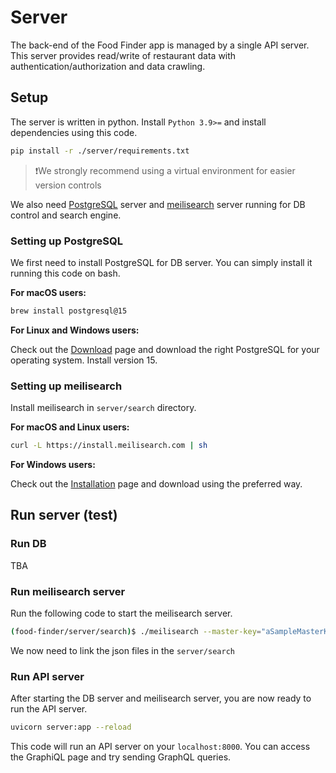 # Server

The back-end of the Food Finder app is managed by a single API server. This server provides read/write of restaurant data with authentication/authorization and data crawling. 

## Setup

The server is written in python. Install `Python 3.9>=` and install dependencies using this code.

```zsh
pip install -r ./server/requirements.txt
```

> ❗️We strongly recommend using a virtual environment for easier version controls

We also need [PostgreSQL](https://www.postgresql.org) server and [meilisearch](https://www.meilisearch.com) server running for DB control and search engine.

### Setting up PostgreSQL

We first need to install PostgreSQL for DB server. You can simply install it running this code on bash. 

**For macOS users:**
```zsh
brew install postgresql@15              
```

**For Linux and Windows users:**

Check out the [Download](https://www.postgresql.org/download/) page and download the right PostgreSQL for your operating system. Install version 15. 

### Setting up meilisearch

Install meilisearch in `server/search` directory. 

**For macOS and Linux users:**
```bash
curl -L https://install.meilisearch.com | sh
```

**For Windows users:**

Check out the [Installation](https://www.meilisearch.com/docs/learn/getting_started/installation) page and download using the preferred way. 


## Run server (test)


### Run DB
TBA
### Run meilisearch server

Run the following code to start the meilisearch server. 
```bash
(food-finder/server/search)$ ./meilisearch --master-key="aSampleMasterKey"
```

We now need to link the json files in the `server/search`



### Run API server

After starting the DB server and meilisearch server, you are now ready to run the API server. 

```zsh
uvicorn server:app --reload
```

This code will run an API server on your `localhost:8000`. You can access the GraphiQL page and try sending GraphQL queries.
